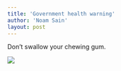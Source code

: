 ```yaml
---
title: 'Government health warning'
author: 'Noam Sain'
layout: post
---
```


Don’t swallow your chewing gum.

  
[![](https://4.bp.blogspot.com/_8aN4krk1nsk/S2CJEmPjXHI/AAAAAAAAAV0/LOuaoveHo70/s1024/gum-warning.jpg)](https://4.bp.blogspot.com/_8aN4krk1nsk/S2CJEmPjXHI/AAAAAAAAAV0/LOuaoveHo70/s1600-h/gum-warning.jpg)